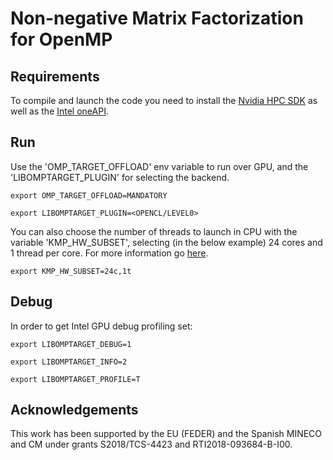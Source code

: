 # Non-negative Matrix Factorization for OpenMP

## Requirements
To compile and launch the code you need to install the [Nvidia HPC SDK](https://developer.nvidia.com/nvidia-hpc-sdk-downloads) as well as the [Intel oneAPI](https://software.intel.com/content/www/us/en/develop/tools/oneapi.html).

## Run
Use the 'OMP_TARGET_OFFLOAD' env variable to run over GPU, and the 'LIBOMPTARGET_PLUGIN' for selecting the backend.

`export OMP_TARGET_OFFLOAD=MANDATORY`

`export LIBOMPTARGET_PLUGIN=<OPENCL/LEVEL0>`

You can also choose the number of threads to launch in CPU with the variable 'KMP_HW_SUBSET', selecting (in the below example) 24 cores and 1 thread per core. For more information go [here]('https://software.intel.com/content/www/us/en/develop/documentation/oneapi-dpcpp-cpp-compiler-dev-guide-and-reference/top/optimization-and-programming-guide/openmp-support/controlling-thread-allocation.html').

`export KMP_HW_SUBSET=24c,1t`


## Debug
In order to get Intel GPU debug profiling set:

`export LIBOMPTARGET_DEBUG=1`

`export LIBOMPTARGET_INFO=2`

`export LIBOMPTARGET_PROFILE=T`

## Acknowledgements
This work has been supported by the EU (FEDER) and the Spanish MINECO and CM under grants S2018/TCS-4423 and RTI2018-093684-B-I00.